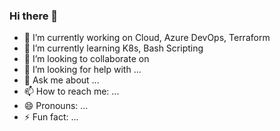 ### Hi there 👋

- 🔭 I’m currently working on Cloud, Azure DevOps, Terraform
- 🌱 I’m currently learning K8s, Bash Scripting
- 👯 I’m looking to collaborate on 
- 🤔 I’m looking for help with ...
- 💬 Ask me about ...
- 📫 How to reach me: ...
- 😄 Pronouns: ...
- ⚡ Fun fact: ...

